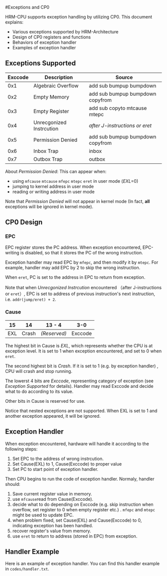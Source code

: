 #Exceptions and CP0

HRM-CPU supports exception handling by utilizing CP0.  This document explains:

+ Various exceptions supported by HRM-Architecture
+ Design of CP0 registers and functions
+ Behaviors of exception handler
+ Examples of exception handler



## Exceptions Supported

| Exccode | Description              | Source                           |
| ------- | ------------------------ | -------------------------------- |
| 0x1     | Algebraic Overflow       | add sub bumpup bumpdown          |
| 0x2     | Empty Memory             | add sub bumpup bumpdown copyfrom |
| 0x3     | Empty Register           | add sub copyto mtcause mtepc     |
| 0x4     | Unrecgonized Instrcution | *after J-instructions or eret*   |
| 0x5     | Permission Denied        | add sub bumpup bumpdown copyfrom |
| 0x6     | Inbox Trap               | inbox                            |
| 0x7     | Outbox Trap              | outbox                           |

About *Permission Denied*: This can appear when:

* using `mfcause` `mtcause` `mfepc` `mtepc` `eret` in user mode (*EXL*=0)
* jumping to kernel address in user mode
* reading or writing address in user mode

Note that *Permission Denied* will not appear in kernel mode (In fact, **all** exceptions will be ignored in kernel mode).



## CP0 Design

### EPC 

EPC register stores the PC address. When exception encountered, EPC-writing is disabled, so that it stores the PC of the wrong instruction.

Exception handler may read EPC by `mfepc`, and then modify it by `mtepc`. For example, handler may add EPC by 2 to skip the wrong instruction.

When `eret`, PC is set to the address in EPC to return from exception.

Note that when *Unrecgonized Instrcution* encountered （after J-instructions or `eret`）, EPC is set to address of previous instruction's next instruction, i.e. `addr(jump/eret) + 2`.

### Cause

| 15   | 14    | 13 - 4       | 3-0     |
| ---- | ----- | ------------ | ------- |
| EXL  | Crash | *(Reserved)* | Exccode |

The highest bit in Cause is *EXL*, which represents whether the CPU is at exception level. It is set to 1 when exception encountered, and set to 0 when `eret`.

The second highest bit is *Crash*. If it is set to 1 (e.g. by exception handler) , CPU will crash and stop running.

The lowerst 4 bits are *Exccode*, representing category of exception (see *Exception Supported* for details). Handler may read Exccode and decide what to do according to its value.

Other bits in Cause is reserved for use.

Notice that nested exceptions are not supported. When EXL is set to 1 and another exception appeared, it will be ignored.



## Exception Handler

When exception encountered, hardware will handle it according to the following steps:

1. Set EPC to the address of wrong instrcution.
2. Set Cause(EXL) to 1, Cause(Exccode) to proper value
3. Set PC to start point of exception handler.

Then CPU begins to run the code of exception handler. Normaly, handler should:

1. Save current register value in memory.
2. use `mfcause`read from Cause(Exccode).
3. decide what to do depending on Exccode (e.g. skip instruction when overflow, set register to 0 when empty register etc.) .  `mfepc` and `mtepc` might be used to update EPC.
4. when problem fixed, set Cause(EXL) and Cause(Exccode) to 0, indicating exception has been handled.
5. recover register's value from memory.
6. use `eret` to return to address (stored in EPC) from exception.



## Handler Example

Here is an example of exception handler. You can find this handler example in `codes/handler.txt`.

```assembly

```